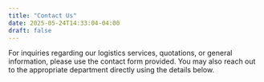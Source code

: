 ```yaml
---
title: "Contact Us"
date: 2025-05-24T14:33:04-04:00
draft: false
---
```


For inquiries regarding our logistics services, quotations, or general information, please use the contact form provided. You may also reach out to the appropriate department directly using the details below.



